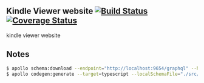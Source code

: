 ## Kindle Viewer website [![Build Status](https://travis-ci.org/clippingkk/web.svg?branch=master)](https://travis-ci.org/clippingkk/web) [![Coverage Status](https://coveralls.io/repos/github/clippingkk/web/badge.svg?branch=master)](https://coveralls.io/github/clippingkk/web?branch=master)

kindle viewer website

## Notes

```bash
$ apollo schema:download --endpoint="http://localhost:9654/graphql" --header="Authorization: Bearer eyJhbGciOiJIUzI1NiIsInR5cCI6IkpXVCJ9.eyJpZCI6Mn0.0pl9VzZJPzGGZMD-Erl6fr7xReOFSacWMltUJZJpq6A"
$ apollo codegen:generate --target=typescript --localSchemaFile="./src/schema/schema.json" --includes="./src/schema/**/*.graphql"
```
